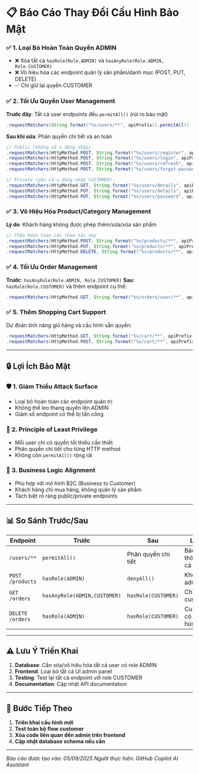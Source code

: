 # 📋 Báo Cáo Thay Đổi Cấu Hình Bảo Mật

### ✅ **1. Loại Bỏ Hoàn Toàn Quyền ADMIN**

- ❌ Xóa tất cả `hasRole(Role.ADMIN)` và `hasAnyRole(Role.ADMIN, Role.CUSTOMER)`
- ❌ Vô hiệu hóa các endpoint quản lý sản phẩm/danh mục (POST, PUT, DELETE)
- ✅ Chỉ giữ lại quyền CUSTOMER

### ✅ **2. Tối Ưu Quyền User Management**

**Trước đây**: Tất cả user endpoints đều `permitAll()` (rủi ro bảo mật)

```java
.requestMatchers(String.format("%s/users/**", apiPrefix)).permitAll()
```

**Sau khi sửa**: Phân quyền chi tiết và an toàn

```java
// Public (không cần đăng nhập)
.requestMatchers(HttpMethod.POST, String.format("%s/users/register", apiPrefix)).permitAll()
.requestMatchers(HttpMethod.POST, String.format("%s/users/login", apiPrefix)).permitAll()
.requestMatchers(HttpMethod.POST, String.format("%s/users/refresh", apiPrefix)).permitAll()
.requestMatchers(HttpMethod.POST, String.format("%s/users/forgot-password", apiPrefix)).permitAll()

// Private (yêu cầu đăng nhập CUSTOMER)
.requestMatchers(HttpMethod.GET, String.format("%s/users/details", apiPrefix)).hasRole(Role.CUSTOMER)
.requestMatchers(HttpMethod.PUT, String.format("%s/users/details", apiPrefix)).hasRole(Role.CUSTOMER)
.requestMatchers(HttpMethod.PUT, String.format("%s/users/password", apiPrefix)).hasRole(Role.CUSTOMER)
```

### ✅ **3. Vô Hiệu Hóa Product/Category Management**

**Lý do**: Khách hàng không được phép thêm/sửa/xóa sản phẩm

```java
// Chặn hoàn toàn các thao tác này
.requestMatchers(HttpMethod.POST, String.format("%s/products/**", apiPrefix)).denyAll()
.requestMatchers(HttpMethod.PUT, String.format("%s/products/**", apiPrefix)).denyAll()
.requestMatchers(HttpMethod.DELETE, String.format("%s/products/**", apiPrefix)).denyAll()
```

### ✅ **4. Tối Ưu Order Management**

**Trước**: `hasAnyRole(Role.ADMIN, Role.CUSTOMER)`
**Sau**: `hasRole(Role.CUSTOMER)` và thêm endpoint cụ thể:

```java
.requestMatchers(HttpMethod.GET, String.format("%s/orders/user/**", apiPrefix)).hasRole(Role.CUSTOMER)
```

### ✅ **5. Thêm Shopping Cart Support**

Dự đoán tính năng giỏ hàng và cấu hình sẵn quyền:

```java
.requestMatchers(HttpMethod.GET, String.format("%s/cart/**", apiPrefix)).hasRole(Role.CUSTOMER)
.requestMatchers(HttpMethod.POST, String.format("%s/cart/**", apiPrefix)).hasRole(Role.CUSTOMER)
```

---

## 🔒 **Lợi Ích Bảo Mật**

### 🛡️ **1. Giảm Thiểu Attack Surface**

- Loại bỏ hoàn toàn các endpoint quản trị
- Không thể leo thang quyền lên ADMIN
- Giảm số endpoint có thể bị tấn công

### 🔐 **2. Principle of Least Privilege**

- Mỗi user chỉ có quyền tối thiểu cần thiết
- Phân quyền chi tiết cho từng HTTP method
- Không còn `permitAll()` rộng rãi

### 🎯 **3. Business Logic Alignment**

- Phù hợp với mô hình B2C (Business to Customer)
- Khách hàng chỉ mua hàng, không quản lý sản phẩm
- Tách biệt rõ ràng public/private endpoints

---

## 📊 **So Sánh Trước/Sau**

| Endpoint         | Trước                        | Sau                 | Lý Do                     |
| ---------------- | ---------------------------- | ------------------- | ------------------------- |
| `/users/**`      | `permitAll()`                | Phân quyền chi tiết | Bảo mật thông tin cá nhân |
| `POST /products` | `hasRole(ADMIN)`             | `denyAll()`         | Không có admin            |
| `GET /orders`    | `hasAnyRole(ADMIN,CUSTOMER)` | `hasRole(CUSTOMER)` | Chỉ có customer           |
| `DELETE /orders` | `hasRole(ADMIN)`             | `hasRole(CUSTOMER)` | Customer có thể hủy đơn   |

---

## ⚠️ **Lưu Ý Triển Khai**

1. **Database**: Cần xóa/vô hiệu hóa tất cả user có role ADMIN
2. **Frontend**: Loại bỏ tất cả UI admin panel
3. **Testing**: Test lại tất cả endpoint với role CUSTOMER
4. **Documentation**: Cập nhật API documentation

---

## 🚀 **Bước Tiếp Theo**

1. **Triển khai cấu hình mới**
2. **Test toàn bộ flow customer**
3. **Xóa code liên quan đến admin trên frontend**
4. **Cập nhật database schema nếu cần**

---

_Báo cáo được tạo vào: 05/09/2025_
_Người thực hiện: GitHub Copilot AI Assistant_

